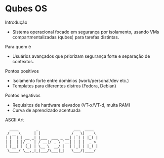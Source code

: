 # Qubes OS

Introdução
- Sistema operacional focado em segurança por isolamento, usando VMs compartmentalizadas (qubes) para tarefas distintas.

Para quem é
- Usuários avançados que priorizam segurança forte e separação de contextos.

Pontos positivos
- Isolamento forte entre domínios (work/personal/dev etc.)
- Templates para diferentes distros (Fedora, Debian)

Pontos negativos
- Requisitos de hardware elevados (VT-x/VT-d, muita RAM)
- Curva de aprendizado acentuada

ASCII Art
```
  ____        _                ___  ____  
 / __ \      | |              / _ \|  _ \ 
| |  | | __ _| |___  ___ _ __| | | | |_) |
| |  | |/ _` | / __|/ _ \ '__| | | |  _ < 
| |__| | (_| | \__ \  __/ |  | |_| | |_) |
 \____/ \__,_|_|___/\___|_|   \___/|____/ 
```

<!-- Screenshot da tela principal (domínios/qubes):
	Coloque aqui um print com múltiplas janelas de qubes coloridas.
	Exemplo: ./screenshot-qubes.png -->